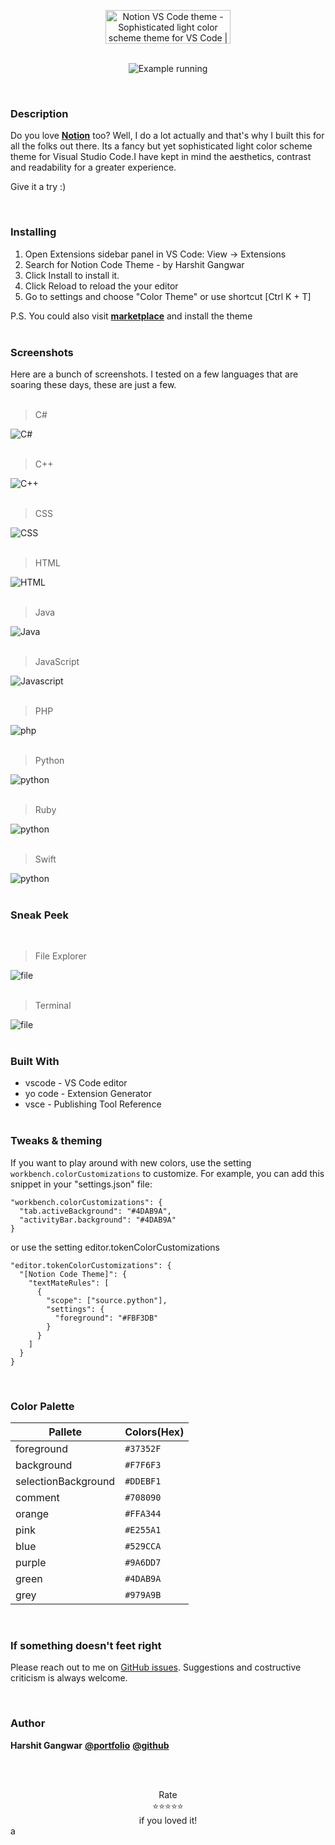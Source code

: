 <div align="center">

<a href="https://www.producthunt.com/posts/notion-vs-code-theme?utm_source=badge-featured&utm_medium=badge&utm_souce=badge-notion-vs-code-theme" target="_blank"><img src="https://api.producthunt.com/widgets/embed-image/v1/featured.svg?post_id=328986&theme=light" alt="Notion VS Code theme - Sophisticated light color scheme theme for VS Code | Product Hunt" style="width: 200px; height: 54px;" width="250" height="54" /></a>
<br /><br />
  
![Example running](https://my-image-gallery.s3.ap-south-1.amazonaws.com/notion-code-theme/other-images/normal_work_page.png)

<br />
</div>

### Description

Do you love [**Notion**](https://www.notion.so/) too? Well, I do a lot actually and that's why I built this for all the folks out there.
Its a fancy but yet sophisticated light color scheme theme for Visual Studio Code.I have kept in mind the aesthetics, contrast and readability for a greater experience. 

Give it a try :)

<br/>

### Installing
1. Open Extensions sidebar panel in VS Code: View → Extensions
2. Search for Notion Code Theme - by Harshit Gangwar
3. Click Install to install it.
4. Click Reload to reload the your editor
5. Go to settings and choose "Color Theme" or use shortcut [Ctrl K + T]

P.S. You could also visit [**marketplace**](https://marketplace.visualstudio.com/items?itemName=HarshitGangwar.notion-code-theme) and install the theme
<br/><br/>


### Screenshots 
Here are a bunch of screenshots. I tested on a few languages that are soaring these days, these are just a few.
<br /><br />

> C#

![C#](https://my-image-gallery.s3.ap-south-1.amazonaws.com/notion-code-theme/code-samples/c%23.png)
<br /><br />

> C++

![C++](https://my-image-gallery.s3.ap-south-1.amazonaws.com/notion-code-theme/code-samples/cpp.png)
<br /><br />


> CSS

![CSS](https://my-image-gallery.s3.ap-south-1.amazonaws.com/notion-code-theme/code-samples/css.png)
<br /><br />


> HTML

![HTML](https://my-image-gallery.s3.ap-south-1.amazonaws.com/notion-code-theme/code-samples/html.png)
<br /><br />


> Java

![Java](https://my-image-gallery.s3.ap-south-1.amazonaws.com/notion-code-theme/code-samples/java.png)
<br /><br />

> JavaScript

![Javascript](https://my-image-gallery.s3.ap-south-1.amazonaws.com/notion-code-theme/code-samples/javascript.png)
<br /><br />

> PHP

![php](https://my-image-gallery.s3.ap-south-1.amazonaws.com/notion-code-theme/code-samples/php.png)
<br /><br />

> Python

![python](https://my-image-gallery.s3.ap-south-1.amazonaws.com/notion-code-theme/code-samples/python.png)
<br /><br />

> Ruby

![python](https://my-image-gallery.s3.ap-south-1.amazonaws.com/notion-code-theme/code-samples/ruby.png)
<br /><br />

> Swift

![python](https://my-image-gallery.s3.ap-south-1.amazonaws.com/notion-code-theme/code-samples/swift.png)
<br /><br />


### Sneak Peek
<br />

> File Explorer

![file](https://my-image-gallery.s3.ap-south-1.amazonaws.com/notion-code-theme/other-images/file_explorer.png)
<br /><br />

> Terminal

![file](https://my-image-gallery.s3.ap-south-1.amazonaws.com/notion-code-theme/other-images/terminal.png
)
<br /><br />


### Built With
- vscode - VS Code editor
- yo code - Extension Generator
- vsce - Publishing Tool Reference
<br/><br/>


### Tweaks & theming
If you want to play around with new colors, use the setting `workbench.colorCustomizations` to customize. For example, you can add this snippet in your "settings.json" file:

```
"workbench.colorCustomizations": {
  "tab.activeBackground": "#4DAB9A",
  "activityBar.background": "#4DAB9A"
}
```
or use the setting editor.tokenColorCustomizations

```
"editor.tokenColorCustomizations": {
  "[Notion Code Theme]": {
    "textMateRules": [
      {
        "scope": ["source.python"],
        "settings": {
          "foreground": "#FBF3DB"
        }
      }
    ]
  }
}
```
<br/>

### Color Palette

|  Pallete              |   Colors(Hex) |
|---                    |       ---     |
| foreground            |   `#37352F`   |
| background            |   `#F7F6F3`   |
| selectionBackground   |   `#DDEBF1`   |
| comment               |   `#708090`   |
| orange                |   `#FFA344`   |
| pink                  |   `#E255A1`   |
| blue                  |   `#529CCA`   |
| purple                |   `#9A6DD7`   |
| green                 |   `#4DAB9A`   |
| grey                  |   `#979A9B`   |
<br/>

### If something doesn't feet right

Please reach out to me on [GitHub issues](https://github.com/harshjoeyit/vscode-notion-theme/issues). Suggestions and costructive criticism is always welcome.

<br/>

### Author
**Harshit Gangwar** [**@portfolio**](https://harshjoeyit.github.io/)  [**@github**](https://github.com/harshjoeyit)

<br/><br />

<div align="center"><span>Rate</span></div>
<div align="center"><span>⭐️⭐️⭐️⭐️⭐</span></div>
<div align="center"><span>if you loved it!</span></div>a
